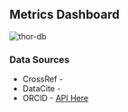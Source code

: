 ## Metrics Dashboard

![thor-db](https://cloud.githubusercontent.com/assets/282396/9885825/7d3d017e-5be7-11e5-9436-82103bb7b935.gif)

### Data Sources

* CrossRef -
* DataCite -
* ORCID - [API Here](http://pub.orcid.org/v2.0_rc1#!/Statistics_API_v2.0_rc1/viewStatsTimeline)
